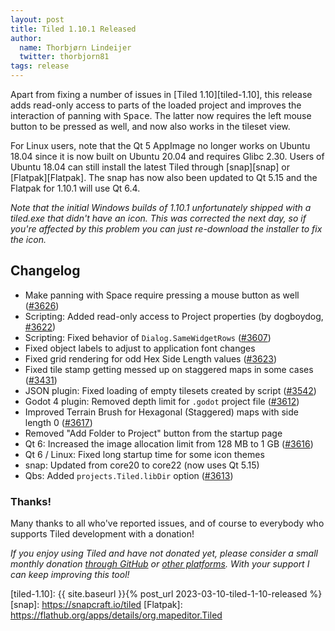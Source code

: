 ```yaml
---
layout: post
title: Tiled 1.10.1 Released
author:
  name: Thorbjørn Lindeijer
  twitter: thorbjorn81
tags: release
---
```


Apart from fixing a number of issues in [Tiled 1.10][tiled-1.10], this release
adds read-only access to parts of the loaded project and improves the
interaction of panning with <kbd>Space</kbd>. The latter now requires the left
mouse button to be pressed as well, and now also works in the tileset view.

For Linux users, note that the Qt 5 AppImage no longer works on Ubuntu 18.04
since it is now built on Ubuntu 20.04 and requires Glibc 2.30. Users of Ubuntu
18.04 can still install the latest Tiled through [snap][snap] or
[Flatpak][Flatpak]. The snap has now also been updated to Qt 5.15 and the
Flatpak for 1.10.1 will use Qt 6.4.

_Note that the initial Windows builds of 1.10.1 unfortunately shipped with a
tiled.exe that didn't have an icon. This was corrected the next day, so if
you're affected by this problem you can just re-download the installer to fix
the icon._

Changelog
---------

*   Make panning with Space require pressing a mouse button as well ([#3626](https://github.com/mapeditor/tiled/issues/3626))
*   Scripting: Added read-only access to Project properties (by dogboydog, [#3622](https://github.com/mapeditor/tiled/pull/3622))
*   Scripting: Fixed behavior of `Dialog.SameWidgetRows` ([#3607](https://github.com/mapeditor/tiled/issues/3607))
*   Fixed object labels to adjust to application font changes
*   Fixed grid rendering for odd Hex Side Length values ([#3623](https://github.com/mapeditor/tiled/issues/3623))
*   Fixed tile stamp getting messed up on staggered maps in some cases ([#3431](https://github.com/mapeditor/tiled/issues/3431))
*   JSON plugin: Fixed loading of empty tilesets created by script ([#3542](https://github.com/mapeditor/tiled/issues/3542))
*   Godot 4 plugin: Removed depth limit for `.godot` project file ([#3612](https://github.com/mapeditor/tiled/issues/3612))
*   Improved Terrain Brush for Hexagonal (Staggered) maps with side length 0 ([#3617](https://github.com/mapeditor/tiled/issues/3617))
*   Removed "Add Folder to Project" button from the startup page
*   Qt 6: Increased the image allocation limit from 128 MB to 1 GB ([#3616](https://github.com/mapeditor/tiled/issues/3616))
*   Qt 6 / Linux: Fixed long startup time for some icon themes
*   snap: Updated from core20 to core22 (now uses Qt 5.15)
*   Qbs: Added `projects.Tiled.libDir` option ([#3613](https://github.com/mapeditor/tiled/issues/3613))

### Thanks!

Many thanks to all who've reported issues, and of course to everybody who
supports Tiled development with a donation!

_If you enjoy using Tiled and have not donated yet, please consider a small monthly donation [through GitHub](https://github.com/sponsors/bjorn) or [other platforms](https://www.mapeditor.org/donate). With your support I can keep improving this tool!_

[tiled-1.10]: {{ site.baseurl }}{% post_url 2023-03-10-tiled-1-10-released %}
[snap]: https://snapcraft.io/tiled
[Flatpak]: https://flathub.org/apps/details/org.mapeditor.Tiled

